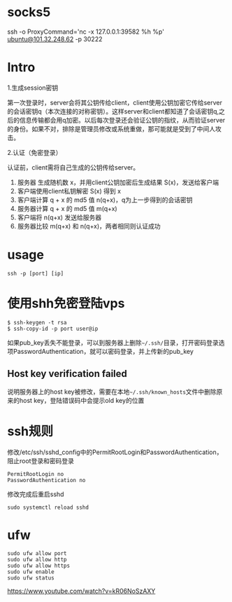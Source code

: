 # socks5

ssh -o ProxyCommand='nc -x 127.0.0.1:39582 %h %p' ubuntu@101.32.248.62 -p 30222

# Intro

1.生成session密钥

第一次登录时，server会将其公钥传给client，client使用公钥加密它传给server的会话密钥q（本次连接的对称密钥）。这样server和client都知道了会话密钥q,之后的信息传输都会用q加密。以后每次登录还会验证公钥的指纹，从而验证server的身份。如果不对，排除是管理员修改或系统重做，那可能就是受到了中间人攻击。

2.认证（免密登录）

认证前，client需将自己生成的公钥传给server。
1. 服务器 生成随机数 x，并用client公钥加密后生成结果 S(x)，发送给客户端
2. 客户端使用client私钥解密 S(x) 得到 x
3. 客户端计算 q + x 的 md5 值 n(q+x)，q为上一步得到的会话密钥
4. 服务器计算 q + x 的 md5 值 m(q+x)
5. 客户端将 n(q+x) 发送给服务器
6. 服务器比较 m(q+x) 和 n(q+x)，两者相同则认证成功

# usage

```
ssh -p [port] [ip]
```

# 使用shh免密登陆vps

```
$ ssh-keygen -t rsa
$ ssh-copy-id -p port user@ip
```

如果pub_key丢失不能登录，可以到服务器上删除``~/.ssh/``目录，打开密码登录选项PasswordAuthentication，就可以密码登录，并上传新的pub_key

## Host key verification failed

说明服务器上的host key被修改，需要在本地``~/.ssh/known_hosts``文件中删除原来的host key，登陆错误码中会提示old key的位置

# ssh规则

修改/etc/ssh/sshd_config中的PermitRootLogin和PasswordAuthentication，阻止root登录和密码登录

```
PermitRootLogin no
PasswordAuthentication no
```

修改完成后重启sshd

```
sudo systemctl reload sshd
```

# ufw

```
sudo ufw allow port
sudo ufw allow http
sudo ufw allow https
sudo ufw enable
sudo ufw status
```

https://www.youtube.com/watch?v=kR06NoSzAXY
